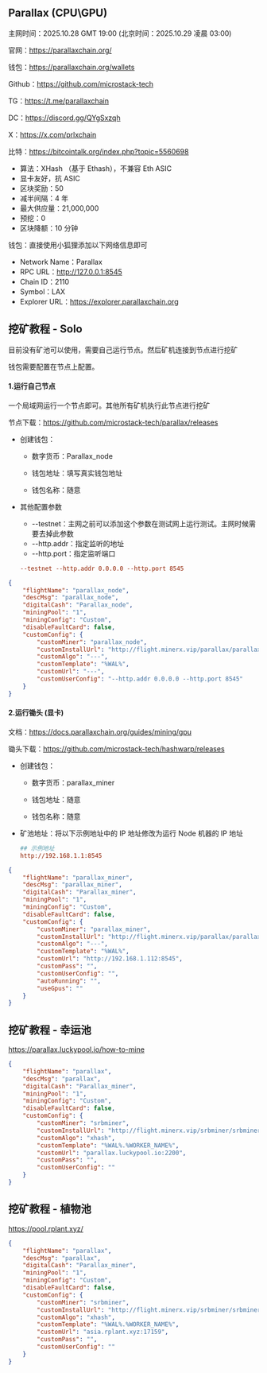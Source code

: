 ## Parallax (CPU\GPU)

主网时间：2025.10.28 GMT 19:00 (北京时间：2025.10.29 凌晨 03:00)

官网：https://parallaxchain.org/

钱包：https://parallaxchain.org/wallets

Github：https://github.com/microstack-tech

TG：https://t.me/parallaxchain

DC：https://discord.gg/QYgSxzqh

X：https://x.com/prlxchain

比特：https://bitcointalk.org/index.php?topic=5560698



- 算法：XHash （基于 Ethash），不兼容 Eth ASIC
- 显卡友好，抗 ASIC
- 区块奖励：50 
- 减半间隔：4 年
- 最大供应量：21,000,000
- 预挖：0
- 区块降额：10 分钟



钱包：直接使用小狐狸添加以下网络信息即可

- Network Name：Parallax
- RPC URL：http://127.0.0.1:8545
- Chain ID：2110
- Symbol：LAX
- Explorer URL：https://explorer.parallaxchain.org





## 挖矿教程 - Solo

目前没有矿池可以使用，需要自己运行节点。然后矿机连接到节点进行挖矿

钱包需要配置在节点上配置。



#### 1.运行自己节点

一个局域网运行一个节点即可。其他所有矿机执行此节点进行挖矿

节点下载：https://github.com/microstack-tech/parallax/releases

- 创建钱包：

  - 数字货币：Parallax_node

  - 钱包地址：填写真实钱包地址

  - 钱包名称：随意

- 其他配置参数

  - --testnet：主网之前可以添加这个参数在测试网上运行测试。主网时候需要去掉此参数
  - --http.addr：指定监听的地址
  - --http.port：指定监听端口

  ```ini
  --testnet --http.addr 0.0.0.0 --http.port 8545
  ```



```json
{
    "flightName": "parallax_node",
    "descMsg": "parallax_node",
    "digitalCash": "Parallax_node",
    "miningPool": "1",
    "miningConfig": "Custom",
    "disableFaultCard": false,
    "customConfig": {
        "customMiner": "parallax_node",
        "customInstallUrl": "http://flight.minerx.vip/parallax/parallax_node-v1.0.3.a.tar.gz",
        "customAlgo": "---",
        "customTemplate": "%WAL%",
        "customUrl": "---",
        "customUserConfig": "--http.addr 0.0.0.0 --http.port 8545"
    }
}
```



#### 2.运行锄头 (显卡)

文档：https://docs.parallaxchain.org/guides/mining/gpu

锄头下载：https://github.com/microstack-tech/hashwarp/releases

- 创建钱包：

  - 数字货币：parallax_miner

  - 钱包地址：随意

  - 钱包名称：随意

- 矿池地址：将以下示例地址中的 IP 地址修改为运行 Node 机器的 IP 地址

  ```ini
  ## 示例地址
  http://192.168.1.1:8545
  ```



```json
{
    "flightName": "parallax_miner",
    "descMsg": "parallax_miner",
    "digitalCash": "Parallax_miner",
    "miningPool": "1",
    "miningConfig": "Custom",
    "disableFaultCard": false,
    "customConfig": {
        "customMiner": "parallax_miner",
        "customInstallUrl": "http://flight.minerx.vip/parallax/parallax_miner-v1.2.0.a.tar.gz",
        "customAlgo": "---",
        "customTemplate": "%WAL%",
        "customUrl": "http://192.168.1.112:8545",
        "customPass": "",
        "customUserConfig": "",
        "autoRunning": "",
        "useGpus": ""
    }
}
```





## 挖矿教程 - 幸运池

https://parallax.luckypool.io/how-to-mine

```json
{
    "flightName": "parallax",
    "descMsg": "parallax",
    "digitalCash": "Parallax_miner",
    "miningPool": "1",
    "miningConfig": "Custom",
    "disableFaultCard": false,
    "customConfig": {
        "customMiner": "srbminer",
        "customInstallUrl": "http://flight.minerx.vip/srbminer/srbminer-2.9.9.a.tar.gz",
        "customAlgo": "xhash",
        "customTemplate": "%WAL%.%WORKER_NAME%",
        "customUrl": "parallax.luckypool.io:2200",
        "customPass": "",
        "customUserConfig": ""
    }
}
```



## 挖矿教程 - 植物池

https://pool.rplant.xyz/

```json
{
    "flightName": "parallax",
    "descMsg": "parallax",
    "digitalCash": "Parallax_miner",
    "miningPool": "1",
    "miningConfig": "Custom",
    "disableFaultCard": false,
    "customConfig": {
        "customMiner": "srbminer",
        "customInstallUrl": "http://flight.minerx.vip/srbminer/srbminer-2.9.9.a.tar.gz",
        "customAlgo": "xhash",
        "customTemplate": "%WAL%.%WORKER_NAME%",
        "customUrl": "asia.rplant.xyz:17159",
        "customPass": "",
        "customUserConfig": ""
    }
}
```

